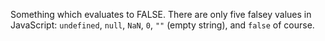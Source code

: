 Something which evaluates to FALSE.
There are only five falsey values in JavaScript:
`undefined`, `null`, `NaN`, `0`, `""` (empty string), and `false` of course.


